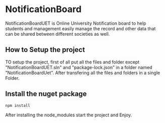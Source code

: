 # NotificationBoard
NotificationBoardUET is Online University Notification board to help students and management easily manage the record and other data that can be shared between different societies as well.  
## How to Setup the project

TO setup the project, first of all put all the files and folder except "NotificationBoardUET.sln" and "package-lock.json" in a folder named "NotificationBoardUet".
After transfering all the files and folders in a single Folder.
## Install the nuget package
```
npm install
```
After installing the node_modules start the project and Enjoy.

